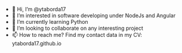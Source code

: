 - 👋 Hi, I’m @ytaborda17
- 👀 I’m interested in software developing under NodeJs and Angular
- 🌱 I’m currently learning Python
- 💞️ I’m looking to collaborate on any interesting project
- 📫 How to reach me? Find my contact data in my CV: ytaborda17.github.io

<!---
ytaborda17/ytaborda17 is a ✨ special ✨ repository because its `README.md` (this file) appears on your GitHub profile.
You can click the Preview link to take a look at your changes.
--->
